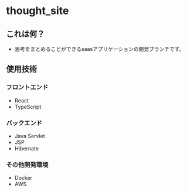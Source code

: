 # thought_site
## これは何？
- 思考をまとめることができるsaasアプリケーションの開発ブランチです。

## 使用技術
### フロントエンド
- React
- TypeScript

### バックエンド
- Java Servlet
- JSP
- Hibernate

### その他開発環境
- Docker
- AWS

